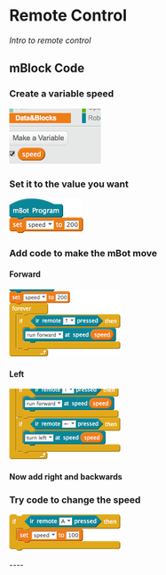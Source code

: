 # Remote Control

*Intro to remote control*

## mBlock Code

### Create a variable speed
![](mbot/remote_control/images/set_speed.png)

### Set it to the value you want
![](mbot/remote_control/images/speed_variable.png)

### Add code to make the mBot move

#### Forward
![](mbot/remote_control/images/move_forwards.png)

#### Left
![](mbot/remote_control/images/move_left.png)


#### Now add right and backwards


### Try code to change the speed
![](mbot/remote_control/images/slow_down.png)


<div style="page-break-after: always;"></div>
----
